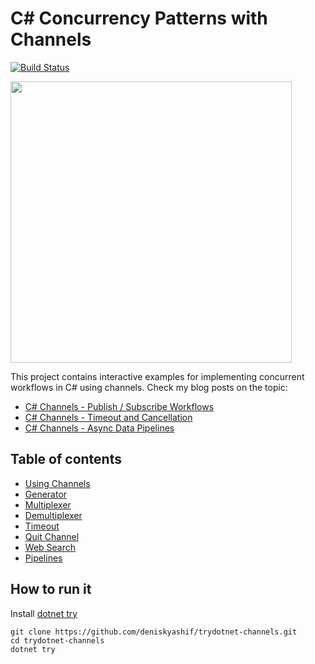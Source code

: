 # C# Concurrency Patterns with Channels

[![Build Status](https://github.com/deniskyashif/trydotnet-channels/workflows/.NET%20Core/badge.svg)](https://github.com/deniskyashif/trydotnet-channels/actions?query=workflow%3A%22.NET+Core%22)

<img src="https://deniskyashif.com/images/posts/2019-12-08-csharp-channels-part1/channel-sketch.png" width="450" />

This project contains interactive examples for implementing concurrent workflows in C# using channels. Check my blog posts on the topic:  
* [C# Channels - Publish / Subscribe Workflows](https://deniskyashif.com/csharp-channels-part-1/)
* [C# Channels - Timeout and Cancellation](https://deniskyashif.com/csharp-channels-part-2/)
* [C# Channels - Async Data Pipelines](https://deniskyashif.com/csharp-channels-part-3/)

## Table of contents

- [Using Channels](Channels.md)
- [Generator](Generator.md)
- [Multiplexer](Multiplexer.md)
- [Demultiplexer](Demultiplexer.md)
- [Timeout](Timeout.md)
- [Quit Channel](QuitChannel.md)
- [Web Search](WebSearch.md)
- [Pipelines](Pipelines.md)

## How to run it

Install [dotnet try](https://github.com/dotnet/try/blob/master/DotNetTryLocal.md)

```
git clone https://github.com/deniskyashif/trydotnet-channels.git
cd trydotnet-channels
dotnet try
```
